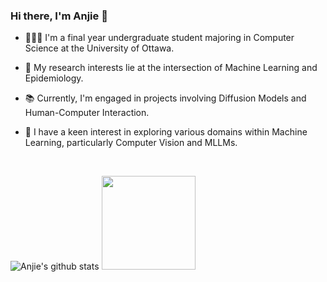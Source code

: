 ### Hi there, I'm Anjie 👋

- 🧑🏻‍💻 I'm a final year undergraduate student majoring in Computer Science at the University of Ottawa.

- 🔬 My research interests lie at the intersection of Machine Learning and Epidemiology.

- 📚 Currently, I'm engaged in projects involving Diffusion Models and Human-Computer Interaction.

- 🥰 I have a keen interest in exploring various domains within Machine Learning, particularly Computer Vision and MLLMs.

<!--
**anjieyang/anjieyang** is a ✨ _special_ ✨ repository because its `README.md` (this file) appears on your GitHub profile.

Here are some ideas to get you started:

- 🔭 I’m currently working on ...
- 🌱 I’m currently learning ...
- 👯 I’m looking to collaborate on ...
- 🤔 I’m looking for help with ...
- 💬 Ask me about ...
- 📫 How to reach me: ...
- 😄 Pronouns: ...
- ⚡ Fun fact: ...
-->
<br />

![Anjie's github stats](https://github-readme-stats.vercel.app/api?username=anjieyang&count_private=true&hide=issues&theme=transparent&show_icons=true&hide_border=true)
<img height="150em" src="https://github-readme-stats.vercel.app/api/top-langs/?username=anjieyang&layout=compact&theme=date_night&hide_border=true&bg_color=00000000"/>
